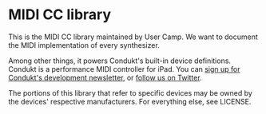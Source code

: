 # MIDI CC library

This is the MIDI CC library maintained by User Camp. We want to document the MIDI implementation of every synthesizer.

Among other things, it powers Condukt's built-in device definitions. Condukt is a performance MIDI controller for iPad. You can [sign up for Condukt's development newsletter](https://eepurl.com/gtKfp1), or [follow us on Twitter](https://twitter.com/goodcondukt).

The portions of this library that refer to specific devices may be owned by the devices' respective manufacturers. For everything else, see LICENSE.
